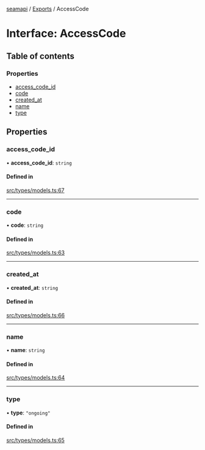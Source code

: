 [seamapi](../README.md) / [Exports](../modules.md) / AccessCode

# Interface: AccessCode

## Table of contents

### Properties

- [access\_code\_id](AccessCode.md#access_code_id)
- [code](AccessCode.md#code)
- [created\_at](AccessCode.md#created_at)
- [name](AccessCode.md#name)
- [type](AccessCode.md#type)

## Properties

### access\_code\_id

• **access\_code\_id**: `string`

#### Defined in

[src/types/models.ts:67](https://github.com/hello-seam/seamapi-javascript/blob/48ada3e/src/types/models.ts#L67)

___

### code

• **code**: `string`

#### Defined in

[src/types/models.ts:63](https://github.com/hello-seam/seamapi-javascript/blob/48ada3e/src/types/models.ts#L63)

___

### created\_at

• **created\_at**: `string`

#### Defined in

[src/types/models.ts:66](https://github.com/hello-seam/seamapi-javascript/blob/48ada3e/src/types/models.ts#L66)

___

### name

• **name**: `string`

#### Defined in

[src/types/models.ts:64](https://github.com/hello-seam/seamapi-javascript/blob/48ada3e/src/types/models.ts#L64)

___

### type

• **type**: ``"ongoing"``

#### Defined in

[src/types/models.ts:65](https://github.com/hello-seam/seamapi-javascript/blob/48ada3e/src/types/models.ts#L65)
